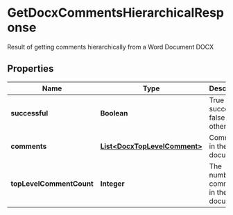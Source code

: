 

# GetDocxCommentsHierarchicalResponse

Result of getting comments hierarchically from a Word Document DOCX
## Properties

Name | Type | Description | Notes
------------ | ------------- | ------------- | -------------
**successful** | **Boolean** | True if successful, false otherwise |  [optional]
**comments** | [**List&lt;DocxTopLevelComment&gt;**](DocxTopLevelComment.md) | Comments in the document |  [optional]
**topLevelCommentCount** | **Integer** | The number of comments in the document |  [optional]



